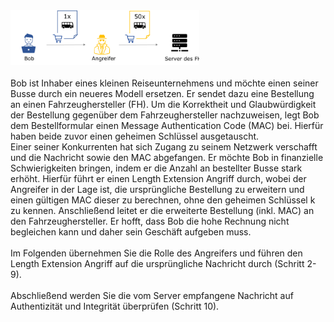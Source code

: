 <img src="./assets/intro.png" width="60%">
<br><br>
Bob ist Inhaber eines kleinen Reiseunternehmens und möchte einen seiner Busse durch ein neueres Modell ersetzen. Er sendet dazu eine Bestellung an einen Fahrzeughersteller (FH). Um die Korrektheit und Glaubwürdigkeit der Bestellung gegenüber dem Fahrzeughersteller nachzuweisen, legt Bob dem Bestellformular einen Message Authentication Code (MAC) bei. Hierfür haben beide zuvor einen geheimen Schlüssel ausgetauscht.<br>
Einer seiner Konkurrenten hat sich Zugang zu seinem Netzwerk verschafft und die Nachricht sowie den MAC abgefangen. Er möchte Bob in finanzielle Schwierigkeiten bringen, indem er die Anzahl an bestellter Busse stark erhöht. Hierfür führt er einen Length Extension Angriff durch, wobei der Angreifer in der Lage ist, die ursprüngliche Bestellung zu erweitern und einen gültigen MAC dieser zu berechnen, ohne den geheimen Schlüssel k zu kennen. Anschließend leitet er die erweiterte Bestellung (inkl. MAC) an den Fahrzeughersteller. Er hofft, dass Bob die hohe Rechnung nicht begleichen kann und daher sein Geschäft aufgeben muss.
<br><br>
Im Folgenden übernehmen Sie die Rolle des Angreifers und führen den Length Extension Angriff auf die ursprüngliche Nachricht durch (Schritt 2-9).
<br><br>
Abschließend werden Sie die vom Server empfangene Nachricht auf Authentizität und Integrität überprüfen (Schritt 10).
